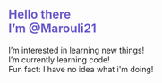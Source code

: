 <html>
  <head>
  </head> 
  <body>
    <h2 style="color:slateblue;">
      Hello there<br>
      I’m @Marouli21 
    </h2>
  I’m interested in learning new things!<br>
  I’m currently learning code!<br>
  Fun fact: I have no idea what i'm doing!
  </body>
</html>

<!---
Marouli21/Marouli21 is a ✨ special ✨ repository because its `README.md` (this file) appears on your GitHub profile.
You can click the Preview link to take a look at your changes.
--->
